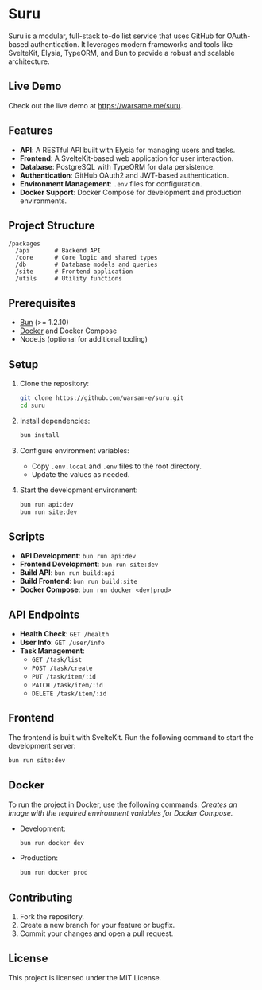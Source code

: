 # Suru

Suru is a modular, full-stack to-do list service that uses GitHub for OAuth-based authentication. It leverages modern frameworks and tools like SvelteKit, Elysia, TypeORM, and Bun to provide a robust and scalable architecture.

## Live Demo
Check out the live demo at https://warsame.me/suru.

## Features

- **API**: A RESTful API built with Elysia for managing users and tasks.
- **Frontend**: A SvelteKit-based web application for user interaction.
- **Database**: PostgreSQL with TypeORM for data persistence.
- **Authentication**: GitHub OAuth2 and JWT-based authentication.
- **Environment Management**: `.env` files for configuration.
- **Docker Support**: Docker Compose for development and production environments.

## Project Structure

```
/packages
  /api       # Backend API
  /core      # Core logic and shared types
  /db        # Database models and queries
  /site      # Frontend application
  /utils     # Utility functions
```

## Prerequisites

- [Bun](https://bun.sh/) (>= 1.2.10)
- [Docker](https://www.docker.com/) and Docker Compose
- Node.js (optional for additional tooling)

## Setup

1. Clone the repository:
   ```bash
   git clone https://github.com/warsam-e/suru.git
   cd suru
   ```

2. Install dependencies:
   ```bash
   bun install
   ```

3. Configure environment variables:
   - Copy `.env.local` and `.env` files to the root directory.
   - Update the values as needed.

4. Start the development environment:
   ```bash
   bun run api:dev
   bun run site:dev
   ```

## Scripts

- **API Development**: `bun run api:dev`
- **Frontend Development**: `bun run site:dev`
- **Build API**: `bun run build:api`
- **Build Frontend**: `bun run build:site`
- **Docker Compose**: `bun run docker <dev|prod>`

## API Endpoints

- **Health Check**: `GET /health`
- **User Info**: `GET /user/info`
- **Task Management**:
  - `GET /task/list`
  - `POST /task/create`
  - `PUT /task/item/:id`
  - `PATCH /task/item/:id`
  - `DELETE /task/item/:id`

## Frontend

The frontend is built with SvelteKit. Run the following command to start the development server:
```bash
bun run site:dev
```

## Docker

To run the project in Docker, use the following commands:
_Creates an image with the required environment variables for Docker Compose._
- Development:
  ```bash
  bun run docker dev
  ```
- Production:
  ```bash
  bun run docker prod
  ```

## Contributing

1. Fork the repository.
2. Create a new branch for your feature or bugfix.
3. Commit your changes and open a pull request.

## License

This project is licensed under the MIT License.
